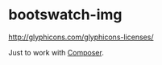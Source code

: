 bootswatch-img
==============

http://glyphicons.com/glyphicons-licenses/

Just to work with [Composer](http://getcomposer.org).
